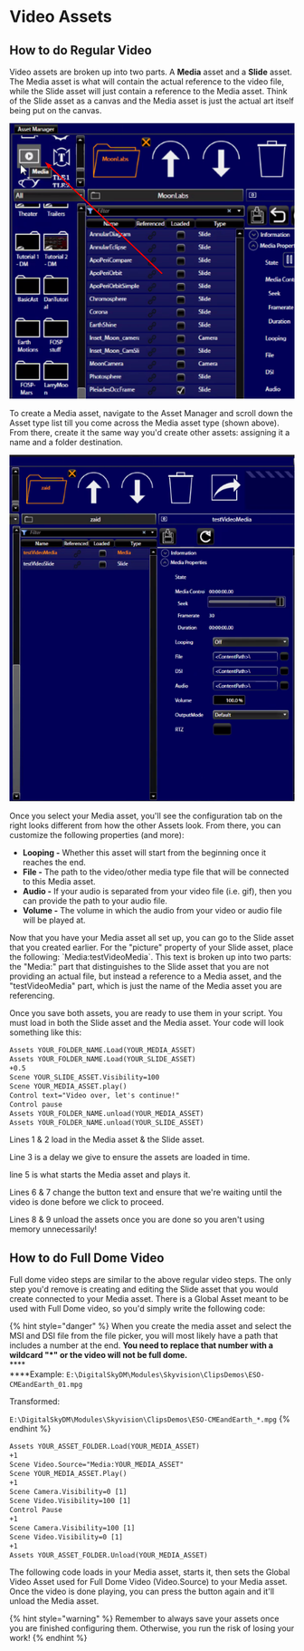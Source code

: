 # Video Assets

## How to do Regular Video

Video assets are broken up into two parts. A **Media** asset and a **Slide** asset. The Media asset is what will contain the actual reference to the video file, while the Slide asset will just contain a reference to the Media asset. Think of the Slide asset as a canvas and the Media asset is just the actual art itself being put on the canvas.&#x20;

![Media asset](<../.gitbook/assets/image (16).png>)

To create a Media asset, navigate to the Asset Manager and scroll down the Asset type list till you come across the Media asset type (shown above). From there, create it the same way you'd create other assets: assigning it a name and a folder destination.&#x20;

![Media asset configuration tab](<../.gitbook/assets/image (15).png>)

Once you select your Media asset, you'll see the configuration tab on the right looks different from how the other Assets look. From there, you can customize the following properties (and more):

* **Looping -** Whether this asset will start from the beginning once it reaches the end.
* **File -** The path to the video/other media type file that will be connected to this Media asset.
* **Audio -** If your audio is separated from your video file (i.e. gif), then you can provide the path to your audio file.
* **Volume -** The volume in which the audio from your video or audio file will be played at.

Now that you have your Media asset all set up, you can go to the Slide asset that you created earlier. For the "picture" property of your Slide asset, place the following: \`Media:testVideoMedia\`. This text is broken up into two parts:  the "Media:" part that distinguishes to the Slide asset that you are not providing an actual file, but instead a reference to a Media asset, and the "testVideoMedia" part, which is just the name of the Media asset you are referencing.

Once you save both assets, you are ready to use them in your script. You must load in both the Slide asset and the Media asset. Your code will look something like this:

```
Assets YOUR_FOLDER_NAME.Load(YOUR_MEDIA_ASSET) 
Assets YOUR_FOLDER_NAME.Load(YOUR_SLIDE_ASSET) 
+0.5
Scene YOUR_SLIDE_ASSET.Visibility=100 
Scene YOUR_MEDIA_ASSET.play()
Control text="Video over, let's continue!"
Control pause
Assets YOUR_FOLDER_NAME.unload(YOUR_MEDIA_ASSET) 
Assets YOUR_FOLDER_NAME.unload(YOUR_SLIDE_ASSET)
```

Lines 1 & 2 load in the Media asset & the Slide asset.&#x20;

Line 3 is a delay we give to ensure the assets are loaded in time.&#x20;

line 5 is what starts the Media asset and plays it.&#x20;

Lines 6 & 7 change the button text and ensure that we're waiting until the video is done before we click to proceed.

Lines 8 & 9 unload the assets once you are done so you aren't using memory unnecessarily!

## How to do Full Dome Video

Full dome video steps are similar to the above regular video steps. The only step you'd remove is creating and editing the Slide asset that you would create connected to your Media asset. There is a Global Asset meant to be used with Full Dome video, so you'd simply write the following code:

{% hint style="danger" %}
When you create the media asset and select the MSI and DSI file from the file picker, you will most likely have a path that includes a number at the end. **You need to replace that number with a wildcard "\*" or the video will not be full dome.**\
****\
****Example: `E:\DigitalSkyDM\Modules\Skyvision\ClipsDemos\ESO-CMEandEarth_01.mpg`

Transformed:&#x20;

`E:\DigitalSkyDM\Modules\Skyvision\ClipsDemos\ESO-CMEandEarth_*.mpg`
{% endhint %}

```
Assets YOUR_ASSET_FOLDER.Load(YOUR_MEDIA_ASSET)
+1
Scene Video.Source="Media:YOUR_MEDIA_ASSET"
Scene YOUR_MEDIA_ASSET.Play()
+1
Scene Camera.Visibility=0 [1]
Scene Video.Visibility=100 [1]
Control Pause
+1
Scene Camera.Visibility=100 [1]
Scene Video.Visibility=0 [1]
+1
Assets YOUR_ASSET_FOLDER.Unload(YOUR_MEDIA_ASSET)
```

The following code loads in your Media asset, starts it, then sets the Global Video Asset used for Full Dome Video (Video.Source) to your Media asset. Once the video is done playing, you can press the button again and it'll unload the Media asset.&#x20;

{% hint style="warning" %}
Remember to always save your assets once you are finished configuring them. Otherwise, you run the risk of losing your work!
{% endhint %}
